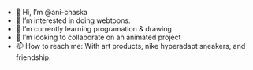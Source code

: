 - 👋 Hi, I’m @ani-chaska
- 👀 I’m interested in doing webtoons.
- 🌱 I’m currently learning programation & drawing
- 💞️ I’m looking to collaborate on an animated project
- 📫 How to reach me: With art products, nike hyperadapt sneakers, and friendship.

<!---
ani-chaska/ani-chaska is a ✨ special ✨ repository because its `README.md` (this file) appears on your GitHub profile.
You can click the Preview link to take a look at your changes.
--->
